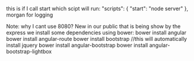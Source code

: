 this is if I call start which scipt will run:
  "scripts": {
    "start": "node server"
  },
  morgan for logging 

  Note: why I cant use 8080?
  New in our public that is being show by the express we install some dependencies using bower:
  bower install angular
  bower install angular-route
  bower install bootstrap //this will automatically install jquery
  bower install angular-bootstrap
  bower install angular-bootstrap-lightbox